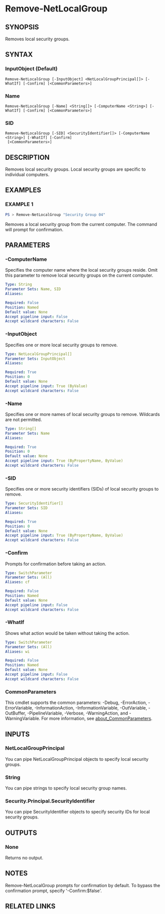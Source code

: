 ﻿---
external help file: NetAccounts-help.xml
Module Name: NetAccounts
schema: 2.0.0
---

# Remove-NetLocalGroup

## SYNOPSIS
Removes local security groups.

## SYNTAX

### InputObject (Default)
```
Remove-NetLocalGroup [-InputObject] <NetLocalGroupPrincipal[]> [-WhatIf] [-Confirm] [<CommonParameters>]
```

### Name
```
Remove-NetLocalGroup [-Name] <String[]> [-ComputerName <String>] [-WhatIf] [-Confirm] [<CommonParameters>]
```

### SID
```
Remove-NetLocalGroup [-SID] <SecurityIdentifier[]> [-ComputerName <String>] [-WhatIf] [-Confirm]
 [<CommonParameters>]
```

## DESCRIPTION
Removes local security groups.
Local security groups are specific to individual computers.

## EXAMPLES

### EXAMPLE 1
```powershell
PS > Remove-NetLocalGroup "Security Group 04"
```

Removes a local security group from the current computer. The command will prompt for confirmation.

## PARAMETERS

### -ComputerName
Specifies the computer name where the local security groups reside.
Omit this parameter to remove local security groups on the current computer.

```yaml
Type: String
Parameter Sets: Name, SID
Aliases:

Required: False
Position: Named
Default value: None
Accept pipeline input: False
Accept wildcard characters: False
```

### -InputObject
Specifies one or more local security groups to remove.

```yaml
Type: NetLocalGroupPrincipal[]
Parameter Sets: InputObject
Aliases:

Required: True
Position: 0
Default value: None
Accept pipeline input: True (ByValue)
Accept wildcard characters: False
```

### -Name
Specifies one or more names of local security groups to remove.
Wildcards are not permitted.

```yaml
Type: String[]
Parameter Sets: Name
Aliases:

Required: True
Position: 0
Default value: None
Accept pipeline input: True (ByPropertyName, ByValue)
Accept wildcard characters: False
```

### -SID
Specifies one or more security identifiers (SIDs) of local security groups to remove.

```yaml
Type: SecurityIdentifier[]
Parameter Sets: SID
Aliases:

Required: True
Position: 0
Default value: None
Accept pipeline input: True (ByPropertyName, ByValue)
Accept wildcard characters: False
```

### -Confirm
Prompts for confirmation before taking an action.

```yaml
Type: SwitchParameter
Parameter Sets: (All)
Aliases: cf

Required: False
Position: Named
Default value: None
Accept pipeline input: False
Accept wildcard characters: False
```

### -WhatIf
Shows what action would be taken without taking the action.

```yaml
Type: SwitchParameter
Parameter Sets: (All)
Aliases: wi

Required: False
Position: Named
Default value: None
Accept pipeline input: False
Accept wildcard characters: False
```

### CommonParameters
This cmdlet supports the common parameters: -Debug, -ErrorAction, -ErrorVariable, -InformationAction, -InformationVariable, -OutVariable, -OutBuffer, -PipelineVariable, -Verbose, -WarningAction, and -WarningVariable. For more information, see [about_CommonParameters](http://go.microsoft.com/fwlink/?LinkID=113216).

## INPUTS

### NetLocalGroupPrincipal
You can pipe NetLocalGroupPrincipal objects to specify local security groups.

### String
You can pipe strings to specify local security group names.

### Security.Principal.SecurityIdentifier
You can pipe SecurityIdentifier objects to specify security IDs for local security groups.

## OUTPUTS

### None
Returns no output.

## NOTES
Remove-NetLocalGroup prompts for confirmation by default. To bypass the confirmation prompt, specify '-Confirm:$false'.

## RELATED LINKS
